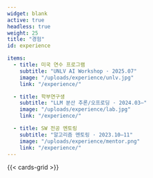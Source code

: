 ```yaml
---
widget: blank
active: true
headless: true
weight: 25
title: "경험"
id: experience

items:
  - title: 미국 연수 프로그램
    subtitle: "UNLV AI Workshop · 2025.07"
    image: "/uploads/experience/unlv.jpg"
    link: "/experience/"

  - title: 학부연구생
    subtitle: "LLM 분산 추론/오프로딩 · 2024.03–"
    image: "/uploads/experience/lab.jpg"
    link: "/experience/"

  - title: SW 전공 멘토링
    subtitle: "알고리즘 멘토링 · 2023.10–11"
    image: "/uploads/experience/mentor.png"
    link: "/experience/"
---
```

{{< cards-grid >}}
